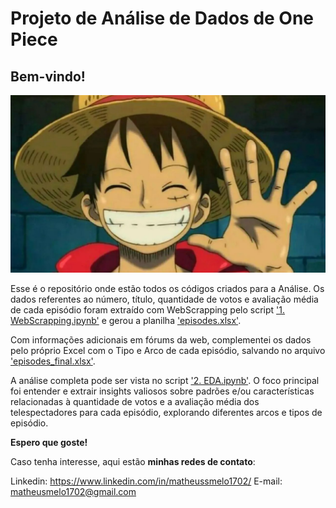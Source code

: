# Projeto de Análise de Dados de One Piece

## Bem-vindo! 

![](luffy.jpg)


Esse é o repositório onde estão todos os códigos criados para a Análise. Os dados referentes ao número, título, quantidade de votos e avaliação média de cada episódio foram extraído com WebScrapping pelo script ['1. WebScrapping.ipynb'](https://github.com/matheussmelo/OnePieceProject/blob/main/1.%20WebScrapping.ipynb) e gerou a planilha ['episodes.xlsx'](https://github.com/matheussmelo/OnePieceProject/blob/main/episodes.xlsx). 

Com informações adicionais em fórums da web, complementei os dados pelo próprio Excel com o Tipo e Arco de cada episódio, salvando no arquivo ['episodes_final.xlsx'](https://github.com/matheussmelo/OnePieceProject/blob/main/episodes_final.xlsx).

A análise completa pode ser vista no script ['2. EDA.ipynb'](https://github.com/matheussmelo/OnePieceProject/blob/main/2.%20EDA.ipynb). O foco principal foi entender e extrair insights valiosos sobre padrões e/ou características relacionadas à quantidade de votos e a avaliação média dos telespectadores para cada episódio, explorando diferentes arcos e tipos de episódio.

**Espero que goste!**

Caso tenha interesse, aqui estão **minhas redes de contato**:

Linkedin: https://www.linkedin.com/in/matheussmelo1702/
E-mail: matheusmelo1702@gmail.com 
